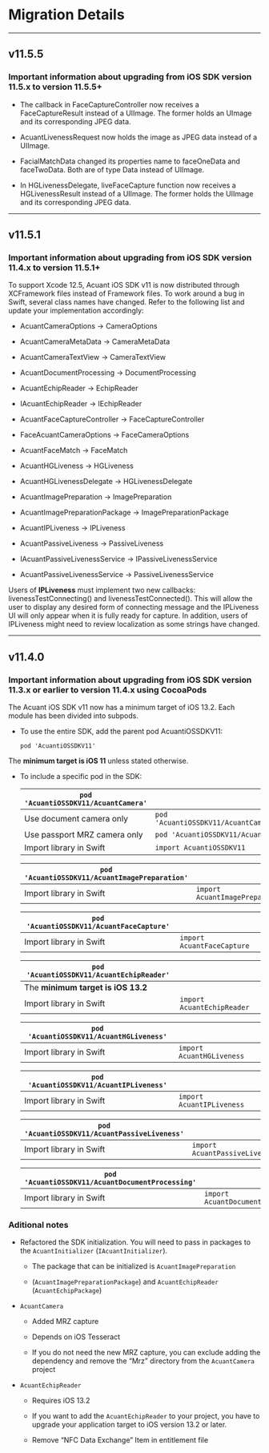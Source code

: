 # Migration Details

----------

## v11.5.5

### Important information about upgrading from iOS SDK version 11.5.x to version 11.5.5+

- The callback in FaceCaptureController now receives a FaceCaptureResult instead of a UIImage. The former holds an UImage and its corresponding JPEG data.

- AcuantLivenessRequest now holds the image as JPEG data instead of a UIImage.

- FacialMatchData changed its properties name to faceOneData and faceTwoData. Both are of type Data instead of UIImage.

- In HGLivenessDelegate, liveFaceCapture function now receives a HGLivenessResult instead of a UIImage. The former holds the UIImage and its corresponding JPEG data.

----------

## v11.5.1

### Important information about upgrading from iOS SDK version 11.4.x to version 11.5.1+

To support Xcode 12.5, Acuant iOS SDK v11 is now distributed through XCFramework files instead of Framework files. To work around a bug in Swift, several class names have changed. Refer to the following list and update your implementation accordingly:

- AcuantCameraOptions -> CameraOptions

- AcuantCameraMetaData -> CameraMetaData

- AcuantCameraTextView -> CameraTextView

- AcuantDocumentProcessing -> DocumentProcessing

- AcuantEchipReader -> EchipReader

- IAcuantEchipReader -> IEchipReader

- AcuantFaceCaptureController -> FaceCaptureController

- FaceAcuantCameraOptions -> FaceCameraOptions

- AcuantFaceMatch -> FaceMatch

- AcuantHGLiveness -> HGLiveness

- AcuantHGLivenessDelegate -> HGLivenessDelegate

- AcuantImagePreparation -> ImagePreparation

- AcuantImagePreparationPackage -> ImagePreparationPackage

- AcuantIPLiveness -> IPLiveness

- AcuantPassiveLiveness -> PassiveLiveness

- IAcuantPassiveLivenessService -> IPassiveLivenessService

- AcuantPassiveLivenessService -> PassiveLivenessService

Users of **IPLiveness** must implement two new callbacks: livenessTestConnecting() and livenessTestConnected(). This will allow the user to display any desired form of connecting message and the IPLiveness UI will only appear when it is fully ready for capture. In addition, users of IPLiveness might need to review localization as some strings have changed.

----------

## v11.4.0

### Important information about upgrading from iOS SDK version 11.3.x or earlier to version 11.4.x using CocoaPods

The Acuant iOS SDK v11 now has a minimum target of iOS 13.2. Each module has been divided into subpods.

- To use the entire SDK, add the parent pod AcuantiOSSDKV11:

    ``` pod 'AcuantiOSSDKV11' ```

The **minimum target is iOS 11** unless stated otherwise.

- To include a specific pod in the SDK:

    | ``` pod 'AcuantiOSSDKV11/AcuantCamera' ``` | |
    | ----------- | ----------- |
    | Use document camera only      | ``` pod 'AcuantiOSSDKV11/AcuantCamera/Document' ``` |
    | Use passport MRZ camera only  | ``` pod 'AcuantiOSSDKV11/AcuantCamera/Mrz' ```     |
    | Import library in Swift       | ``` import AcuantiOSSDKV11 ```                      |

    | ``` pod 'AcuantiOSSDKV11/AcuantImagePreparation' ``` | |
    | ----------- | ----------- |
    | Import library in Swift       | ``` import AcuantImagePreparation ```     |

    | ``` pod 'AcuantiOSSDKV11/AcuantFaceCapture' ``` | |
    | ----------- | ----------- |
    | Import library in Swift       | ``` import AcuantFaceCapture ```     |

    | ``` pod 'AcuantiOSSDKV11/AcuantEchipReader' ``` | |
    | ----------- | ----------- |
    | The **minimum target is iOS 13.2** | |
    | Import library in Swift       | ``` import AcuantEchipReader ```     |

    | ``` pod 'AcuantiOSSDKV11/AcuantHGLiveness' ``` | |
    | ----------- | ----------- |
    | Import library in Swift       | ``` import AcuantHGLiveness ```     |

    | ``` pod 'AcuantiOSSDKV11/AcuantIPLiveness' ``` | |
    | ----------- | ----------- |
    | Import library in Swift       | ``` import AcuantIPLiveness ```     |

    | ``` pod 'AcuantiOSSDKV11/AcuantPassiveLiveness' ``` | |
    | ----------- | ----------- |
    | Import library in Swift       | ``` import AcuantPassiveLiveness ``` |

    | ``` pod 'AcuantiOSSDKV11/AcuantDocumentProcessing' ``` | |
    | ----------- | ----------- |
    | Import library in Swift       | ``` import AcuantDocumentProcessing ``` |

### Aditional notes

- Refactored the SDK initialization. You will need to pass in packages to the  ``` AcuantInitializer ``` (``` IAcuantInitializer ```).

  - The package that can be initialized is ``` AcuantImagePreparation ```

  - (```AcuantImagePreparationPackage```) and ```AcuantEchipReader``` (```AcuantEchipPackage```)

- ``` AcuantCamera ```

  - Added MRZ capture

  - Depends on iOS Tesseract

  - If you do not need the new MRZ capture, you can exclude adding the dependency and remove the “Mrz” directory from the ``` AcuantCamera ``` project

- ``` AcuantEchipReader ```
  
  - Requires iOS 13.2
  
  - If you want to add the ``` AcuantEchipReader ``` to your project, you have to upgrade your application target to iOS version 13.2 or later.

  - Remove “NFC Data Exchange” Item in entitlement file
